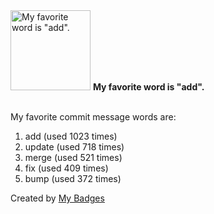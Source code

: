 <img src="https://my-badges.github.io/my-badges/favorite-word.png" alt="My favorite word is &quot;add&quot;." title="My favorite word is &quot;add&quot;." width="128">
<strong>My favorite word is &quot;add&quot;.</strong>
<br><br>

My favorite commit message words are:

1. add (used 1023 times)
2. update (used 718 times)
3. merge (used 521 times)
4. fix (used 409 times)
5. bump (used 372 times)


Created by <a href="https://github.com/my-badges/my-badges">My Badges</a>